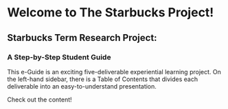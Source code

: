 # Welcome to The Starbucks Project!

## Starbucks Term Research Project:  
### A Step-by-Step Student Guide

This e-Guide is an exciting five-deliverable experiential learning project. On the left-hand sidebar, there is a Table of Contents that divides each deliverable into an easy-to-understand presentation.

Check out the content!


